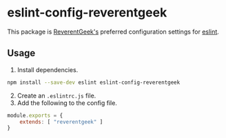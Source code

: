 # eslint-config-reverentgeek

This package is [ReverentGeek's](https://twitter.com/reverentgeek) preferred configuration settings for [eslint](https://eslint.org/).

## Usage

1. Install dependencies.

```sh
npm install --save-dev eslint eslint-config-reverentgeek
```

2. Create an `.eslintrc.js` file.
3. Add the following to the config file.

```js
module.exports = {
    extends: [ "reverentgeek" ]
}
```
